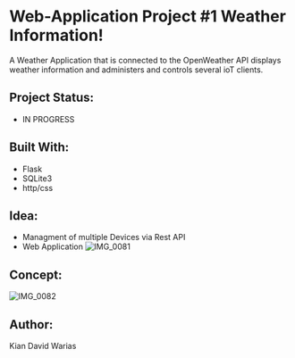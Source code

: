# Web-Application Project #1 Weather Information!
A Weather Application that is connected to the OpenWeather API displays weather information and administers and controls several ioT clients. 

## Project Status: 
- IN PROGRESS

## Built With:
- Flask
- SQLite3
- http/css

## Idea: 
- Managment of multiple Devices via Rest API
- Web Application
![IMG_0081](https://user-images.githubusercontent.com/55065075/216689412-49002b2a-782c-494d-abff-c253f597cb40.png)

## Concept:
![IMG_0082](https://user-images.githubusercontent.com/55065075/216689615-d3a9c125-5d25-4986-9b0b-50e710d2f788.png)

## Author: 
Kian David Warias
